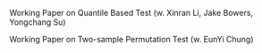 Working Paper on Quantile Based Test
(w. Xinran Li, Jake Bowers, Yongchang Su)


Working Paper on Two-sample Permutation Test
(w. EunYi Chung)

